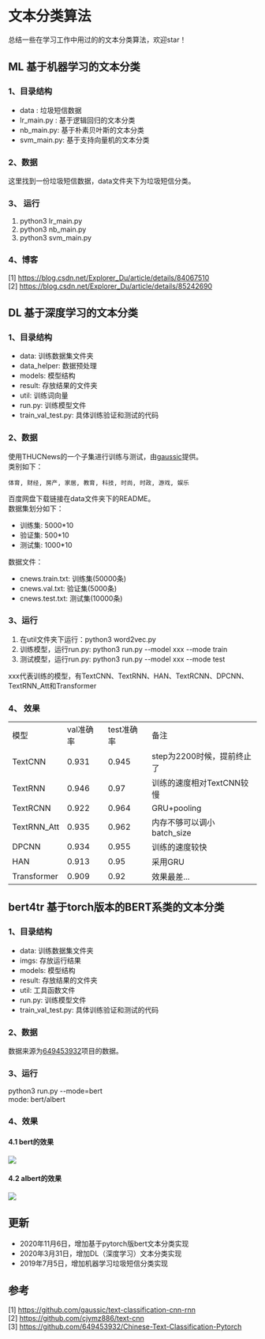 # 文本分类算法
总结一些在学习工作中用过的的文本分类算法，欢迎star！

## ML 基于机器学习的文本分类

### 1、目录结构
<ul>
    <li>data : 垃圾短信数据</li>
    <li>lr_main.py : 基于逻辑回归的文本分类</li>
    <li>nb_main.py: 基于朴素贝叶斯的文本分类</li>
    <li>svm_main.py: 基于支持向量机的文本分类</li>
</ul>

### 2、数据
这里找到一份垃圾短信数据，data文件夹下为垃圾短信分类。

### 3、 运行
<ol>
    <li>python3 lr_main.py</li>
    <li>python3 nb_main.py</li>
    <li>python3 svm_main.py</li>
</ol>

### 4、博客
[1] https://blog.csdn.net/Explorer_Du/article/details/84067510<br />
[2] https://blog.csdn.net/Explorer_Du/article/details/85242690<br />

## DL 基于深度学习的文本分类

### 1、目录结构
<ul>
    <li>data: 训练数据集文件夹</li>
    <li>data_helper: 数据预处理</li>
    <li>models: 模型结构</li>
    <li>result: 存放结果的文件夹</li>
    <li>util: 训练词向量</li>
    <li>run.py: 训练模型文件</li>
    <li>train_val_test.py: 具体训练验证和测试的代码</li>
</ul>

### 2、数据
使用THUCNews的一个子集进行训练与测试，由<a href="https://github.com/gaussic/text-classification-cnn-rnn">gaussic</a>提供。<br />
类别如下：
```
体育, 财经, 房产, 家居, 教育, 科技, 时尚, 时政, 游戏, 娱乐
```
百度网盘下载链接在data文件夹下的README。<br />
数据集划分如下：<br />
<ul>
    <li>训练集: 5000*10</li>
    <li>验证集: 500*10</li>
    <li>测试集: 1000*10</li>
</ul>
数据文件：
<ul>
    <li>cnews.train.txt: 训练集(50000条)</li>
    <li>cnews.val.txt: 验证集(5000条)</li>
    <li>cnews.test.txt: 测试集(10000条)</li>
</ul>

### 3、运行
<ol>
    <li>在util文件夹下运行：python3 word2vec.py</li>
    <li>训练模型，运行run.py: python3 run.py --model xxx --mode train</li>
    <li>测试模型，运行run.py: python3 run.py --model xxx --mode test</li>
</ol>
xxx代表训练的模型，有TextCNN、TextRNN、HAN、TextRCNN、DPCNN、TextRNN_Att和Transformer

### 4、 效果
<table>
    <tr>
        <td>模型</td>
        <td>val准确率</td>
        <td>test准确率</td>
        <td>备注</td>
    </tr>
    <tr>
        <td>TextCNN</td>
        <td>0.931</td>
        <td>0.945</td>
        <td>step为2200时候，提前终止了</td>
    </tr>
    <tr>
        <td>TextRNN</td>
        <td>0.946</td>
        <td>0.97</td>
        <td>训练的速度相对TextCNN较慢</td>
    </tr>
    <tr>
        <td>TextRCNN</td>
        <td>0.922</td>
        <td>0.964</td>
        <td>GRU+pooling</td>
    </tr>
    <tr>
        <td>TextRNN_Att</td>
        <td>0.935</td>
        <td>0.962</td>
        <td>内存不够可以调小batch_size</td>
    </tr>
    <tr>
        <td>DPCNN</td>
        <td>0.934</td>
        <td>0.955</td>
        <td>训练的速度较快</td>
    </tr>
    <tr>
        <td>HAN</td>
        <td>0.913</td>
        <td>0.95</td>
        <td>采用GRU</td>
    </tr>
    <tr>
        <td>Transformer</td>
        <td>0.909</td>
        <td>0.92</td>
        <td>效果最差...</td>
    </tr>
</table>

## bert4tr 基于torch版本的BERT系类的文本分类
### 1、目录结构
<ul>
    <li>data: 训练数据集文件夹</li>
    <li>imgs: 存放运行结果</li>
    <li>models: 模型结构</li>
    <li>result: 存放结果的文件夹</li>
    <li>util: 工具函数文件</li>
    <li>run.py: 训练模型文件</li>
    <li>train_val_test.py: 具体训练验证和测试的代码</li>
</ul>

### 2、数据
数据来源为<a href="https://github.com/649453932/Bert-Chinese-Text-Classification-Pytorch">649453932</a>项目的数据。<br />

### 3、运行
python3 run.py --mode=bert<br />
mode: bert/albert

### 4、效果
#### 4.1 bert的效果
<img src="imgs/result_bert.png">

#### 4.2 albert的效果
<img src="imgs/result_albert.png">

## 更新
<ul>
    <li>2020年11月6日，增加基于pytorch版bert文本分类实现</li>
    <li>2020年3月31日，增加DL（深度学习）文本分类实现</li>
    <li>2019年7月5日，增加机器学习垃圾短信分类实现</li> 
</ul>

## 参考
[1] https://github.com/gaussic/text-classification-cnn-rnn<br />
[2] https://github.com/cjymz886/text-cnn <br />
[3] https://github.com/649453932/Chinese-Text-Classification-Pytorch


